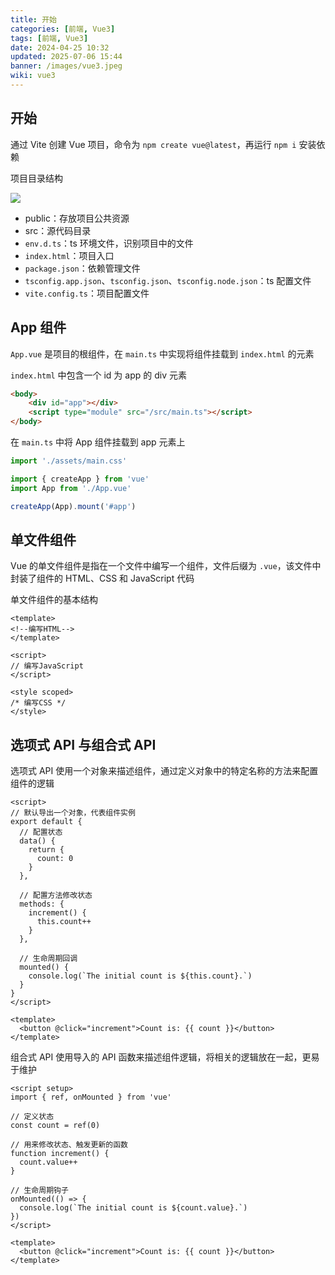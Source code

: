 ```yaml
---
title: 开始
categories: [前端, Vue3]
tags: [前端, Vue3]
date: 2024-04-25 10:32
updated: 2025-07-06 15:44
banner: /images/vue3.jpeg
wiki: vue3
---
```

## 开始

通过 Vite 创建 Vue 项目，命令为 `npm create vue@latest`，再运行 `npm i` 安装依赖

项目目录结构

![](vue3-开始-1751769659145.png)

- public：存放项目公共资源
- src：源代码目录
- `env.d.ts`：ts 环境文件，识别项目中的文件
- `index.html`：项目入口
- `package.json`：依赖管理文件
- `tsconfig.app.json`、`tsconfig.json`、`tsconfig.node.json`：ts 配置文件
- `vite.config.ts`：项目配置文件

## App 组件

`App.vue` 是项目的根组件，在 `main.ts` 中实现将组件挂载到 `index.html` 的元素

`index.html` 中包含一个 id 为 app 的 div 元素

```html
<body>
    <div id="app"></div>
    <script type="module" src="/src/main.ts"></script>
</body>
```

在 `main.ts` 中将 App 组件挂载到 app 元素上

```ts
import './assets/main.css'

import { createApp } from 'vue'
import App from './App.vue'

createApp(App).mount('#app')
```

## 单文件组件

Vue 的单文件组件是指在一个文件中编写一个组件，文件后缀为 `.vue`，该文件中封装了组件的 HTML、CSS 和 JavaScript 代码

单文件组件的基本结构

```vue
<template>
<!--编写HTML-->
</template>

<script>
// 编写JavaScript
</script>

<style scoped>
/* 编写CSS */
</style>
```

## 选项式 API 与组合式 API

选项式 API 使用一个对象来描述组件，通过定义对象中的特定名称的方法来配置组件的逻辑

```vue
<script>
// 默认导出一个对象，代表组件实例
export default {
  // 配置状态
  data() {
    return {
      count: 0
    }
  },

  // 配置方法修改状态
  methods: {
    increment() {
      this.count++
    }
  },

  // 生命周期回调
  mounted() {
    console.log(`The initial count is ${this.count}.`)
  }
}
</script>

<template>
  <button @click="increment">Count is: {{ count }}</button>
</template>
```

组合式 API 使用导入的 API 函数来描述组件逻辑，将相关的逻辑放在一起，更易于维护

```vue
<script setup>
import { ref, onMounted } from 'vue'

// 定义状态
const count = ref(0)

// 用来修改状态、触发更新的函数
function increment() {
  count.value++
}

// 生命周期钩子
onMounted(() => {
  console.log(`The initial count is ${count.value}.`)
})
</script>

<template>
  <button @click="increment">Count is: {{ count }}</button>
</template>
```
